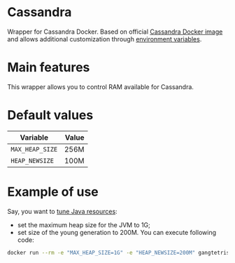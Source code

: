 # Cassandra

Wrapper for Cassandra Docker.
Based on official [Cassandra Docker image](https://hub.docker.com/_/cassandra/)
and allows additional customization through
[environment variables](https://docs.docker.com/engine/reference/run/#env-environment-variables).

# Main features

This wrapper allows you to control RAM available for Cassandra.

# Default values

|Variable        |Value|
|----------------|----:|
|`MAX_HEAP_SIZE` |256M |
|`HEAP_NEWSIZE`  |100M |

# Example of use

Say, you want to 
[tune Java resources](https://docs.datastax.com/en/cassandra/2.1/cassandra/operations/ops_tune_jvm_c.html):
- set the maximum heap size for the JVM to 1G;
- set size of the young generation to 200M.
You can execute following code:
```bash
docker run --rm -e "MAX_HEAP_SIZE=1G" -e "HEAP_NEWSIZE=200M" gangtetris/cassandra:2.2
```


